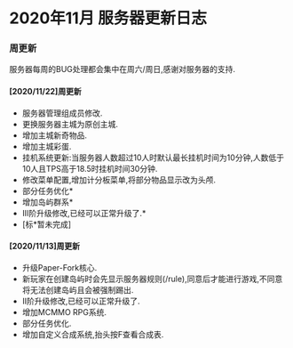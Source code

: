 # 2020年11月 服务器更新日志

### 周更新

服务器每周的BUG处理都会集中在周六/周日,感谢对服务器的支持.

#### [2020/11/22]周更新

* 服务器管理组成员修改.
* 更换服务器主城为原创主城.
* 增加主城新奇物品.
* 增加主城彩蛋.
* 挂机系统更新:当服务器人数超过10人时默认最长挂机时间为10分钟,人数低于10人且TPS高于18.5时挂机时间30分钟.
* 修改菜单配置,增加计分板菜单,将部分物品显示改为头颅.
* 部分任务优化*
* 增加岛屿群系*
* III阶升级修改,已经可以正常升级了.*
* [标*暂未完成]
#### [2020/11/13]周更新
* 升级Paper-Fork核心.
* 新玩家在创建岛屿时会先显示服务器规则(/rule),同意后才能进行游戏,不同意将无法创建岛屿且会被强制踢出.
* II阶升级修改,已经可以正常升级了.
* 增加MCMMO RPG系统.
* 部分任务优化.
* 增加自定义合成系统,抬头按F查看合成表.
